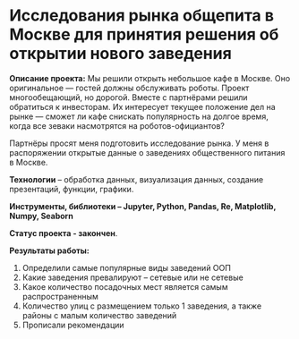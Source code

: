 # Исследования рынка общепита в Москве для принятия решения об открытии нового заведения

**Описание проекта:** Мы решили открыть небольшое кафе в Москве. Оно оригинальное — гостей должны обслуживать роботы. Проект многообещающий, но дорогой. Вместе с партнёрами решили обратиться к инвесторам. Их интересует текущее положение дел на рынке — сможет ли кафе снискать популярность на долгое время, когда все зеваки насмотрятся на роботов-официантов?

Партнёры просят меня подготовить исследование рынка. У меня в распоряжении открытые данные о заведениях общественного питания в Москве.

**Технологии** – обработка данных, визуализация данных, создание презентаций, функции, графики.

**Инструменты, библиотеки – Jupyter, Python, Pandas, Re, Matplotlib, Numpy, Seaborn**

**Cтатус проекта - закончен**.

**Результаты работы:**
1.	Определили самые популярные виды заведений ООП
2.	Какие заведения превалируют – сетевые или не сетевые
3.	Какое количество посадочных мест является самым распространенным
4.	Количество улиц с размещением только 1 заведения, а также районы с малым количество заведений 
5.	Прописали рекомендации
